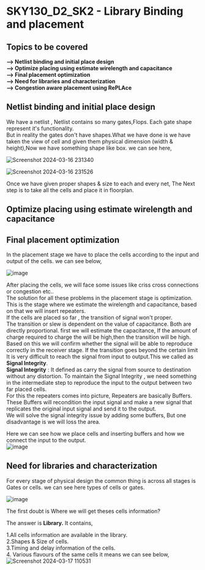#  SKY130_D2_SK2 - Library Binding and placement
##  Topics to be covered
**--> Netlist binding and initial place design**   
**--> Optimize placing using estimate wirelength and capacitance**  
**--> Final placement optimization**    
**--> Need for libraries and characterization**    
**--> Congestion aware placement using RePLAce**    


## Netlist binding and initial place design

We have a netlist , Netlist contains so many gates,Flops. Each gate shape represent it's functionality.  
But in reality the gates don't have shapes.What we have done is we have taken the view of cell and given them physical dimension (width & height),Now we have something shape like box. we can see here,

![Screenshot 2024-03-16 231340](https://github.com/Gayathri4801/NASSCOM-VSD-IAT/assets/163323618/2ce856ce-f9be-43b4-9712-8e6a70ae5214)

![Screenshot 2024-03-16 231526](https://github.com/Gayathri4801/NASSCOM-VSD-IAT/assets/163323618/a4c44805-f772-4d62-8133-1da8840a5354)

Once we have given proper shapes & size to each and every net, The Next step is to take all the cells and place it in floorplan.   


## Optimize placing using estimate wirelength and capacitance
## Final placement optimization

In the placement stage we have to place the cells according to the input and output of the cells. we can see below,

![image](https://github.com/Gayathri4801/NASSCOM-VSD-IAT/assets/163323618/bb24a4b7-f44f-4ffc-84f7-4a560fe239e2)

After placing the cells, we will face some issues like criss cross connections or congestion etc..  
The solution for all these problems in the placement stage is optimization.  
This is the stage where we estimate the wirelength and capacitance, based on that we will insert repeaters.  
If the cells are placed so far , the transition of signal won't proper.      
The transition or slew is dependent on the value of capacitance. Both are directly proportional. first we will estimate the capacitance, If the amount of charge required to charge the will be high,then the transition will be high. Based on this we will confirm whether the signal will be able to reproduce correctly in the receiver stage. If the transition goes beyond the certain limit It is very difficult to reach the signal from input to output.This we called as **Signal Integrity**.   
**Signal Integrity** : It defined as carry the signal from source to destination without any distortion.
To maintain the Signal Integrity , we need something in the intermediate step to reproduce the input to the output between two far placed cells.   
For this the repeaters comes into picture, Repeaters are basically Buffers. These Buffers will recondition the input signal and make a new signal that replicates the original input signal and send it to the output.   
We will solve the signal integrity issue by adding some buffers, But one disadvantage is we will loss the area.   

Here we can see how we place cells and inserting buffers and how we connect the input to the output.  
![image](https://github.com/Gayathri4801/NASSCOM-VSD-IAT/assets/163323618/4179a237-bd5c-468e-ba71-2b236c8ef627)


## Need for libraries and characterization

For every stage of physical design the common thing is across all stages is Gates or cells. we can see here types of cells or gates.

![image](https://github.com/Gayathri4801/NASSCOM-VSD-IAT/assets/163323618/a2261635-64d7-4784-ae73-e888d696f91b)

The first doubt is Where we will get theses cells information?   

The answer is **Library.**  It contains,  

1.All cells information are available in the library.   
2.Shapes & Size of cells.    
3.Timing and delay information of the cells.    
4. Various flavours of the same cells it means we can see below,
![Screenshot 2024-03-17 110531](https://github.com/Gayathri4801/NASSCOM-VSD-IAT/assets/163323618/80963aad-4f61-44f7-aa7f-edcaaad222c7)

  

